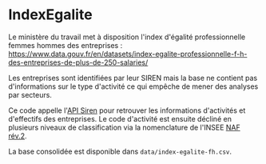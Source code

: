# IndexEgalite

Le ministère du travail met à disposition l'index d'égalité professionnelle femmes hommes des entreprises  :
https://www.data.gouv.fr/en/datasets/index-egalite-professionnelle-f-h-des-entreprises-de-plus-de-250-salaries/

Les entreprises sont identifiées par leur SIREN mais la base ne contient pas d'informations sur le type d'activité ce qui empêche de mener des analyses par secteurs.

Ce code appelle l'[API Siren]( https://entreprise.data.gouv.fr/api_doc/sirene) pour retrouver les informations d'activités et d'effectifs des entreprises. Le code d'activité est ensuite décliné en plusieurs niveaux de classification via la nomenclature de l'INSEE [NAF rév.2](https://www.insee.fr/fr/information/2120875).

La base consolidée est disponible dans `data/index-egalite-fh.csv`.
